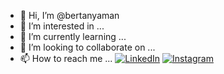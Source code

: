 - 👋 Hi, I’m @bertanyaman
- 👀 I’m interested in ...
- 🌱 I’m currently learning ...
- 💞️ I’m looking to collaborate on ...
- 📫 How to reach me ...
[![LinkedIn](icons/linkedin.png)](https://www.linkedin.com/in/bertanyaman)
[![Instagram](icons/instagram.png)](https://www.instagram.com/bertanyaman/)

<!---
bertanyaman/bertanyaman is a ✨ special ✨ repository because its `README.md` (this file) appears on your GitHub profile.
You can click the Preview link to take a look at your changes.
--->
